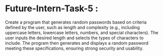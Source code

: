 # Future-Intern-Task-5 :


Create a program that generates random passwords based on criteria defined by the user, 
such as length and complexity (e.g., including uppercase letters, lowercase letters, numbers, 
and special characters). The user inputs the desired length and selects the types of characters
to include. The program then generates and displays a random password meeting these specifications,
ensuring strong security and usability.

